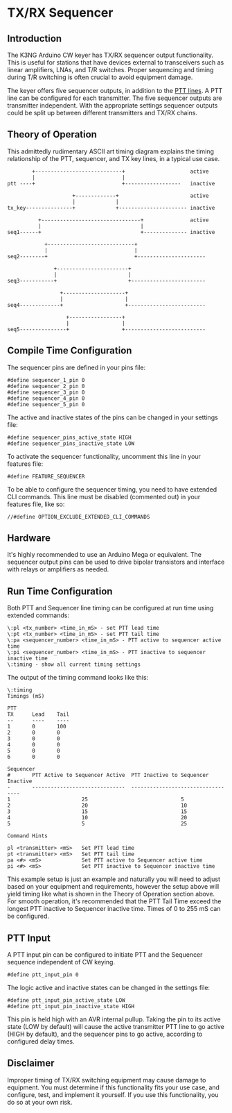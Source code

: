 # TX/RX Sequencer

## Introduction

The K3NG Arduino CW keyer has TX/RX sequencer output functionality.  This is useful for stations that have devices external to transceivers such as linear amplifiers, LNAs, and T/R switches.  Proper sequencing and timing during T/R switching is often crucial to avoid equipment damage.

The keyer offers five sequencer outputs, in addition to the [PTT lines](https://github.com/k3ng/k3ng_cw_keyer/wiki/225-Sidetone,-PTT,-and-TX-Key-Lines).  A PTT line can be configured for each transmitter.  The five sequencer outputs are transmitter independent.  With the appropriate settings sequencer outputs could be split up between different transmitters and TX/RX chains.

## Theory of Operation

This admittedly rudimentary ASCII art timing diagram explains the timing relationship of the PTT, sequencer, and TX key lines, in a typical use case.

            +----------------------------+                     active
            |                            |
    ptt ----+                            +------------------   inactive

                         +-------------+                       active
                         |             |
    tx_key---------------+             +---------------------- inactive

              +--------------------------------+               active
              |                                |
    seq1------+                                +-------------- inactive

                +----------------------------+
                |                            |
    seq2--------+                            +----------------------

                   +-----------------------+
                   |                       |
    seq3-----------+                       +------------------------

                     +--------------------+
                     |                    |
    seq4-------------+                    +-------------------------

                       +-----------------+
                       |                 |
    seq5---------------+                 +--------------------------




## Compile Time Configuration

The sequencer pins are defined in your pins file:

    #define sequencer_1_pin 0
    #define sequencer_2_pin 0
    #define sequencer_3_pin 0
    #define sequencer_4_pin 0
    #define sequencer_5_pin 0

The active and inactive states of the pins can be changed in your settings file:

    #define sequencer_pins_active_state HIGH
    #define sequencer_pins_inactive_state LOW

To activate the sequencer functionality, uncomment this line in your features file:

    #define FEATURE_SEQUENCER

To be able to configure the sequencer timing, you need to have extended CLI commands.  This line must be disabled (commented out) in your features file, like so:

    //#define OPTION_EXCLUDE_EXTENDED_CLI_COMMANDS

## Hardware

It's highly recommended to use an Arduino Mega or equivalent.  The sequencer output pins can be used to drive bipolar transistors and interface with relays or amplifiers as needed.

## Run Time Configuration

Both PTT and Sequencer line timing can be configured at run time using extended commands:

    \:pl <tx_number> <time_in_mS> - set PTT lead time
    \:pt <tx_number> <time_in_mS> - set PTT tail time
    \:pa <sequencer_number> <time_in_mS> - PTT active to sequencer active time
    \:pi <sequencer_number> <time_in_mS> - PTT inactive to sequencer inactive time
    \:timing - show all current timing settings

The output of the timing command looks like this:

    \:timing
    Timings (mS)

    PTT
    TX      Lead    Tail
    --      ----    ----
    1       0       100
    2       0       0
    3       0       0
    4       0       0
    5       0       0
    6       0       0

    Sequencer
    #       PTT Active to Sequencer Active  PTT Inactive to Sequencer Inactive
    -       ------------------------------  ----------------------------------
    1                       25                              5
    2                       20                              10
    3                       15                              15
    4                       10                              20
    5                       5                               25

    Command Hints

    pl <transmitter> <mS>   Set PTT lead time
    pt <transmitter> <mS>   Set PTT tail time
    pa <#> <mS>             Set PTT active to Sequencer active time
    pi <#> <mS>             Set PTT inactive to Sequencer inactive time

This example setup is just an example and naturally you will need to adjust based on your equipment and requirements, however the setup above will yield timing like what is shown in the Theory of Operation section above.  For smooth operation, it's recommended that the PTT Tail Time exceed the longest PTT inactive to Sequencer inactive time.  Times of 0 to 255 mS can be configured.

## PTT Input

A PTT input pin can be configured to initiate PTT and the Sequencer sequence independent of CW keying.


    #define ptt_input_pin 0

The logic active and inactive states can be changed in the settings file:

    #define ptt_input_pin_active_state LOW
    #define ptt_input_pin_inactive_state HIGH

This pin is held high with an AVR internal pullup.  Taking the pin to its active state (LOW by default) will cause the active transmitter PTT line to go active (HIGH by default), and the sequencer pins to go active, according to configured delay times.

## Disclaimer

Improper timing of TX/RX switching equipment may cause damage to equipment.  You must determine if this functionality fits your use case, and configure, test, and implement it yourself.  If you use this functionality, you do so at your own risk. 
